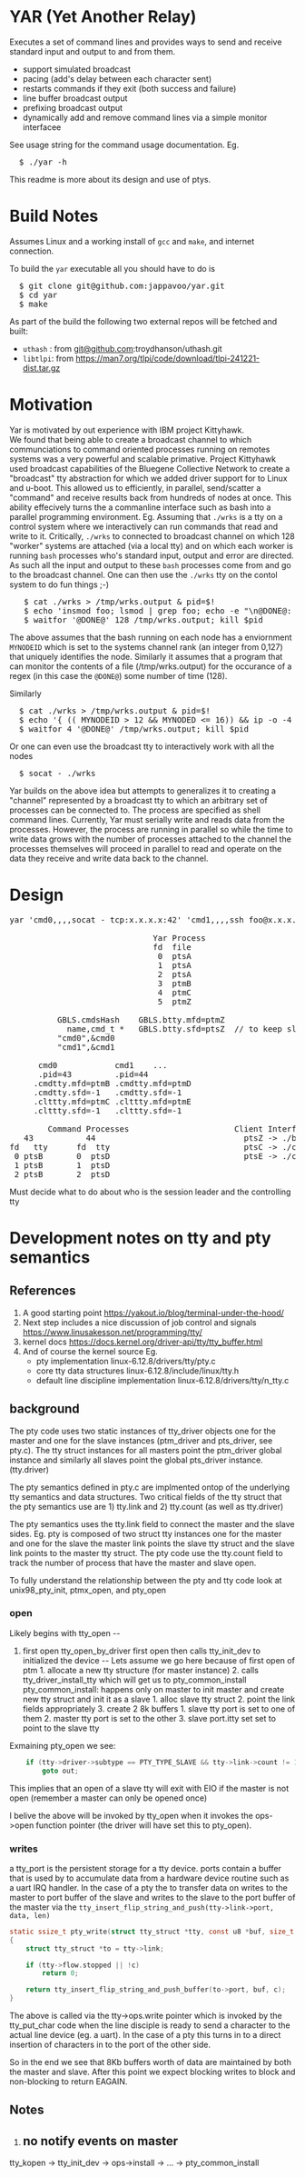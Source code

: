 # YAR (Yet Another Relay)

Executes a set of command lines and provides ways to send and receive 
standard input and output to and from them.  

- support simulated broadcast
- pacing (add's delay between each character sent)
- restarts commands if they exit (both success and failure)
- line buffer broadcast output
- prefixing broadcast output
- dynamically add and remove command lines via a simple monitor interfacee

See usage string for the command usage documentation. Eg.
<pre>
  $ ./yar -h
</pre>
This readme is more about its design and use of ptys.

# Build Notes

Assumes Linux and a working install of `gcc` and `make`, and 
internet connection.

To build the `yar` executable all you should have to do is
<pre>
  $ git clone git@github.com:jappavoo/yar.git
  $ cd yar
  $ make
</pre>

As part of the build the following two external repos will be fetched and built:

- `uthash` : from git@github.com:troydhanson/uthash.git
- `libtlpi`: from https://man7.org/tlpi/code/download/tlpi-241221-dist.tar.gz


# Motivation

Yar is motivated by out experience with IBM project Kittyhawk.  
We found that being able to create a broadcast channel to which communciations
to command oriented processes running on remotes systems was a very powerful
and scalable primative.   Project Kittyhawk used
broadcast capabilities of the Bluegene Collective Network to create a "broadcast"
tty abstraction for which we added driver support for to Linux and u-boot.
This allowed us to efficiently, in parallel, send/scatter a "command" and receive
results  back from hundreds of nodes at once.  This ability effecively 
turns the a commanline interface such as bash into a parallel programming 
environment.  Eg. Assuming that `./wrks` is a tty on a control system
where we interactively can run commands that read and write to it. 
Critically, `./wrks` to connected to broadcast channel on which 
128 "worker" systems are attached (via a local tty) and on which each
worker is running `bash` processes who's standard input, output and error
are directed.  As such all the input and output to these `bash` processes
come from and go to the broadcast channel.  One can then use the `./wrks`
tty on the contol system to do fun things ;-)

<pre>
   $ cat ./wrks > /tmp/wrks.output & pid=$!
   $ echo 'insmod foo; lsmod | grep foo; echo -e "\n@DONE@: $MYNODEID"' > wrks
   $ waitfor '@DONE@' 128 /tmp/wrks.output; kill $pid
</pre>

The above assumes that the bash running on each node has a enviornment 
`MYNODEID` which is set to the systems channel rank (an integer from 0,127) 
that uniquely identifies the node.  Similarly it assumes that a program
that can monitor the contents of a file (/tmp/wrks.output) for the occurance
of a regex (in this case the `@DONE@`) some number of time (128).

Similarly
<pre>
  $ cat ./wrks > /tmp/wrks.output & pid=$!
  $ echo '{ (( MYNODEID > 12 && MYNODED <= 16)) && ip -o -4 addr; } && echo @DONE@' > ./wrks 
  $ waitfor 4 '@DONE@' /tmp/wrks.output; kill $pid
</pre>

Or one can even use the broadcast tty to interactively work with all the nodes
<pre>
  $ socat - ./wrks
</pre>

Yar builds on the above idea but attempts to  generalizes it to creating a 
"channel" represented by a broadcast tty to which an arbitrary set of processes
can be connected to.  The process are specified as shell command lines.
Currently, Yar must serially write and reads data from the processes.  However,
the process are running in parallel so while the time to write data grows
with the number of processes attached to the channel the processes themselves
will proceed in parallel to read and operate on the data they receive and write
data back to the channel.


# Design

<pre>
yar 'cmd0,,,,socat - tcp:x.x.x.x:42' 'cmd1,,,,ssh foo@x.x.x.x' 
  
                              Yar Process
							  fd  file
							   0  ptsA
							   1  ptsA
							   2  ptsA
							   3  ptmB
							   4  ptmC
                               5  ptmZ
							      
	      GBLS.cmdsHash    GBLS.btty.mfd=ptmZ
		    name,cmd_t *   GBLS.btty.sfd=ptsZ  // to keep slave persistent
          "cmd0",&cmd0
		  "cmd1",&cmd1
          
	  cmd0            cmd1    ...
      .pid=43         .pid=44
     .cmdtty.mfd=ptmB .cmdtty.mfd=ptmD
	 .cmdtty.sfd=-1   .cmdtty.sfd=-1
     .clttty.mfd=ptmC .clttty.mfd=ptmE
     .clttty.sfd=-1   .clttty.sfd=-1
	 
        Command Processes                      Client Interfaces
   43           44	                             ptsZ -> ./btty
fd   tty      fd  tty                            ptsC -> ./cmd0
 0 ptsB       0  ptsD                            ptsE -> ./cmd1
 1 ptsB       1  ptsD
 2 ptsB       2  ptsD
</pre>

Must decide what to do about who is the session leader and the controlling tty



# Development notes on tty and pty semantics 

## References

1. A good starting point https://yakout.io/blog/terminal-under-the-hood/
2. Next step includes a nice discussion of job control and signals https://www.linusakesson.net/programming/tty/
3. kernel docs  https://docs.kernel.org/driver-api/tty/tty_buffer.html
3. And of course the kernel source Eg.
	- pty implementation linux-6.12.8/drivers/tty/pty.c
    - core tty data structures linux-6.12.8/include/linux/tty.h
    - default line discipline implementation linux-6.12.8/drivers/tty/n_tty.c


## background 
The pty code uses two static instances of tty_driver objects one for 
the master and one for the slave instances 
(ptm_driver and pts_driver, see pty.c).  The tty struct instances 
for all masters point the ptm_driver global instance and 
similarly all slaves point the global pts_driver instance. (tty.driver)

The pty semantics defined in pty.c are implmented ontop of the underlying
tty semantics and data structures.  Two critical fields of the tty struct
that the pty semantics use are 1) tty.link and 2) tty.count (as well 
as tty.driver)

The pty semantics uses the tty.link field to connect the master and the slave sides.
Eg. pty is composed of two struct tty instances one for the master and one 
for the slave the master link points the slave tty struct and the slave link points 
to the master tty struct.  The pty code use the tty.count field to track the 
number of process that have the master and slave open. 

To fully understand the relationship between the pty and tty code look 
at unix98_pty_init, ptmx_open, and pty_open
### open

Likely begins with tty_open -- 
1. first open
  tty_open_by_driver
     first open then calls tty_init_dev to initialized the device
	      -- Lets assume we go here because of first open of ptm
		       1. allocate a new tty structure (for master instance)
		       2. calls tty_driver_install_tty
			       which will get us to pty_common_install
				   pty_common_install:
				      happens only on master to init master and create 
					  new tty struct and init it as a slave 
					  1. alloc slave tty struct
					  2. point the link fields appropriately
					  3. create 2 8k buffers 
					      1. slave tty port is set to one of them
						  2. master tty port is set to the other
						  3. slave port.itty set set to point to the slave tty


Exmaining pty_open we see:

``` C
	if (tty->driver->subtype == PTY_TYPE_SLAVE && tty->link->count != 1)
		goto out;
```

This implies that an open of a slave tty will exit with EIO if the master
is not open (remember a master can only be opened once)


I belive the above will be invoked by tty_open when it invokes the 
ops->open function pointer (the driver will have set this to pty_open).




### writes

a tty_port is the persistent storage for a tty device.  ports contain a buffer 
that is used by to accumulate data from a hardware device routine such
as a uart IRQ handler.  In the case of a pty the to transfer data on writes to the master to 
port buffer of the slave and writes to the slave to the port buffer of the master
via the `tty_insert_flip_string_and_push(tty->link->port, data, len)`

``` C
static ssize_t pty_write(struct tty_struct *tty, const u8 *buf, size_t c)
{
	struct tty_struct *to = tty->link;

	if (tty->flow.stopped || !c)
		return 0;

	return tty_insert_flip_string_and_push_buffer(to->port, buf, c);
}
```

The above is called via the tty->ops.write pointer which is invoked by the
tty_put_char code when the line disciple is ready to send a character to the 
actual line device (eg. a uart).  In the case of a pty this turns in to
a direct insertion of characters in to the port of the other side.

So in the end we see that 8Kb buffers worth of data are maintained by 
both the master and slave.  After this point we expect blocking writes 
to block and non-blocking to return EAGAIN.


## Notes 

1. no notify events on master
	- 
tty_kopen -> tty_init_dev -> ops->install -> ... -> pty_common_install
